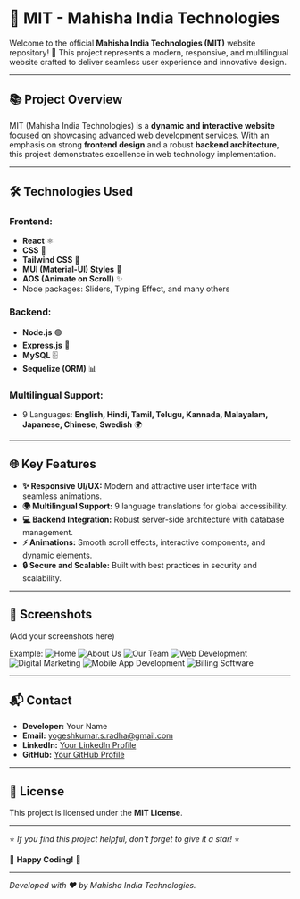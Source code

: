 # 🚀 **MIT - Mahisha India Technologies**

Welcome to the official **Mahisha India Technologies (MIT)** website repository! 🌟 This project represents a modern, responsive, and multilingual website crafted to deliver seamless user experience and innovative design.

---

## 📚 **Project Overview**

MIT (Mahisha India Technologies) is a **dynamic and interactive website** focused on showcasing advanced web development services. With an emphasis on strong **frontend design** and a robust **backend architecture**, this project demonstrates excellence in web technology implementation.

---

## 🛠️ **Technologies Used**

### **Frontend:**
- **React** ⚛️
- **CSS** 🎨
- **Tailwind CSS** 💨
- **MUI (Material-UI) Styles** 🧩
- **AOS (Animate on Scroll)** ✨
- Node packages: Sliders, Typing Effect, and many others

### **Backend:**
- **Node.js** 🟢
- **Express.js** 🚀
- **MySQL** 🗄️
- **Sequelize (ORM)** 📊

### **Multilingual Support:**
- 9 Languages: **English, Hindi, Tamil, Telugu, Kannada, Malayalam, Japanese, Chinese, Swedish** 🌍

---

## 🌐 **Key Features**

- **✨ Responsive UI/UX:** Modern and attractive user interface with seamless animations.
- **🌍 Multilingual Support:** 9 language translations for global accessibility.
- **💻 Backend Integration:** Robust server-side architecture with database management.
- **⚡ Animations:** Smooth scroll effects, interactive components, and dynamic elements.
- **🔒 Secure and Scalable:** Built with best practices in security and scalability.

---

## 📸 **Screenshots**

(Add your screenshots here)

Example:
![Home](path_to_homepage_image)
![About Us](path_to_about_us_image)
![Our Team](path_to_homepage_image)
![Web Development](path_to_about_us_image)
![Digital Marketing](path_to_homepage_image)
![Mobile App Development](path_to_about_us_image)
![Billing Software](path_to_about_us_image)

---

## 📬 **Contact**
- **Developer:** Your Name
- **Email:** yogeshkumar.s.radha@gmail.com
- **LinkedIn:** [Your LinkedIn Profile](#)
- **GitHub:** [Your GitHub Profile](#)

---

## 📜 **License**

This project is licensed under the **MIT License**.

---

⭐ *If you find this project helpful, don't forget to give it a star!* ⭐

🚀 **Happy Coding!** 🚀

---

*Developed with ❤️ by Mahisha India Technologies.*
